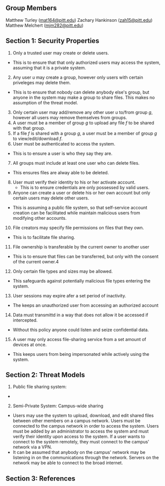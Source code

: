 ## Group Members
Matthew Turley (mat164@pitt.edu)
Zachary Hankinson (zah15@pitt.edu)
Matthew Melchert (mjm282@pitt.edu)

## Section 1: Security Properties
1. Only a trusted user may create or delete users. 
  * This is to ensure that that only authorized users may access the system, assuming that it is a private system.
2. Any user *u* may create a group, however only users with certain priveleges may delete them.
  * This is to ensure that nobody can delete anybody else's group, but anyone in the system may make a group to share files. This makes no assumption of the threat model. 
3. Only certain user may add/remove any other user *u* to/from group *g*, however all users may remove themselves from groups. 
4. A user must be a member of group *g* to upload any file *f* to be shared with that group.
5. If a file *f* is shared with a group *g*, a user must be a member of group *g* to view/edit/download *f*.
6. User must be authenticated to access the system.
  * This is to ensure a user is who they say they are. 
7. All groups must include at least one user who can delete files.
  * This ensures files are alway able to be deleted. 
8. User must verify their identity to his or her activate account.
   * This is to ensure credentials are only possessed by valid users.
9. Anyone can create a user or delete his or her own account but only certain users may delete other users.
  * This is assuming a public file system, so that self-service account creation can be facilitated while maintain malicious users from modifying other accounts.
10. File creators may specify file permissions on files that they own.
  * This is to facilitate file sharing.
11. File ownership is transferable by the current owner to another user
  * This is to ensure that files can be transferred, but only with the consent of the current owner.4
12. Only certain file types and sizes may be allowed. 
  * This safeguards against potentially malicious file types entering the system. 
13. User sessions may expire afer a set period of inactivity. 
  * The keeps an unauthorized user from accessing an authorized account
14. Data must transmittd in a way that does not allow it be accessed if intercepted. 
  * Without this policy anyone could listen and seize confidential data. 
15. A user may only access file-sharing service from a set amount of devices at once. 
  * This keeps users from being impersonated while actively using the system. 

## Section 2: Threat Models
1. Public file sharing system:
  * 
2. Semi-Private System: Campus-wide sharing
  * Users may use the system to upload, download, and edit shared files between other members on a campus network. Users must be connected to the campus network in order to access the system. Users must be added by an administrator to access the system and must verify their identity upon access to the system. If a user wants to connect to the system remotely, they must connect to the campus' network via a VPN. 
  * It can be assumed that anybody on the campus' network may be listening in on the communications through the network. Servers on the network may be able to connect to the broad internet. 


## Section 3: References
